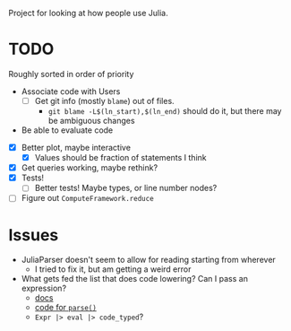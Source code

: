 Project for looking at how people use Julia.

# TODO

Roughly sorted in order of priority

* Associate code with Users
  * [ ] Get git info (mostly `blame`) out of files.
    * `git blame -L$(ln_start),$(ln_end)` should do it, but there may be ambiguous changes
* Be able to evaluate code
* [x] Better plot, maybe interactive
  * [x] Values should be fraction of statements I think
* [x] Get queries working, maybe rethink?
* [x] Tests!
  * [ ] Better tests! Maybe types, or line number nodes?
* [ ] Figure out `ComputeFramework.reduce`

# Issues

* JuliaParser doesn't seem to allow for reading starting from wherever
  * I tried to fix it, but am getting a weird error
* What gets fed the list that does code lowering? Can I pass an expression?
  * [docs](https://github.com/JuliaLang/julia/blob/a6992dd4d2ca08601afaaabb55fd52cef5a76a76/doc/devdocs/eval.rst)
  * [code for `parse()`](https://github.com/JuliaLang/julia/blob/master/base/parse.jl)
  * `Expr |> eval |> code_typed`?
